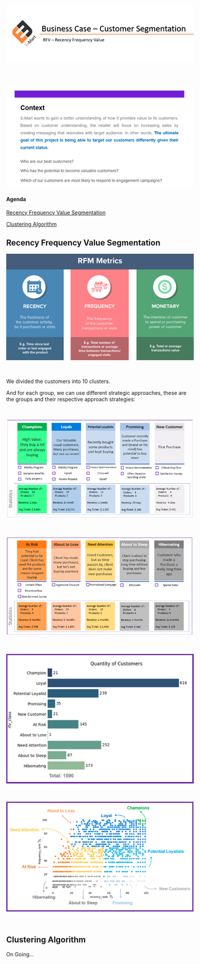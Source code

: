 
<p align="center">
    <img src="images/presentation1.PNG"/>
</p>


<br>

<br>

<p align="center">
    <img src="images/presentation2.PNG"/>
</p>

#### Agenda

[Recency Frequency Value Segmentation](#Recency-Frequency-Value-Segmentation)<br>

[Clustering Algorithm](#Clustering-Algorithm)<br>


## Recency Frequency Value Segmentation

<p align="center">
    <img src="images/presentation3.PNG"/>
</p>

<br>

We divided the customers into 10 clusters.

And for each group, we can use different strategic approaches, these are the groups and their respective approach strategies:

<br>

<p align="center">
    <img src="images/presentation4.PNG"/>
</p>

<br>

<p align="center">
    <img src="images/presentation5.PNG"/>
</p>

<br>

<p align="center">
    <img src="images/presentation6.PNG"/>
</p>

<br>

<p align="center">
    <img src="images/presentation7.PNG"/>
</p>

<br>

## Clustering Algorithm


On Going...














